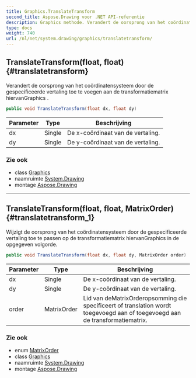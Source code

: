 ```yaml
---
title: Graphics.TranslateTransform
second_title: Aspose.Drawing voor .NET API-referentie
description: Graphics methode. Verandert de oorsprong van het coördinatensysteem door de gespecificeerde vertaling toe te voegen aan de transformatiematrix hiervanGraphics .
type: docs
weight: 740
url: /nl/net/system.drawing/graphics/translatetransform/
---
```

## TranslateTransform(float, float) {#translatetransform}

Verandert de oorsprong van het coördinatensysteem door de gespecificeerde vertaling toe te voegen aan de transformatiematrix hiervanGraphics .

```csharp
public void TranslateTransform(float dx, float dy)
```

| Parameter | Type | Beschrijving |
| --- | --- | --- |
| dx | Single | De x-coördinaat van de vertaling. |
| dy | Single | De y-coördinaat van de vertaling. |

### Zie ook

* class [Graphics](../)
* naamruimte [System.Drawing](../../graphics/)
* montage [Aspose.Drawing](../../../)

---

## TranslateTransform(float, float, MatrixOrder) {#translatetransform_1}

Wijzigt de oorsprong van het coördinatensysteem door de gespecificeerde vertaling toe te passen op de transformatiematrix hiervanGraphics in de opgegeven volgorde.

```csharp
public void TranslateTransform(float dx, float dy, MatrixOrder order)
```

| Parameter | Type | Beschrijving |
| --- | --- | --- |
| dx | Single | De x-coördinaat van de vertaling. |
| dy | Single | De y-coördinaat van de vertaling. |
| order | MatrixOrder | Lid van deMatrixOrderopsomming die specificeert of translation wordt toegevoegd aan of toegevoegd aan de transformatiematrix. |

### Zie ook

* enum [MatrixOrder](../../../system.drawing.drawing2d/matrixorder/)
* class [Graphics](../)
* naamruimte [System.Drawing](../../graphics/)
* montage [Aspose.Drawing](../../../)


